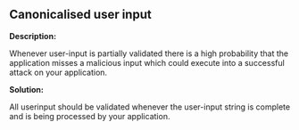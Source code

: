 
Canonicalised user input
-------

**Description:**

Whenever user-input is partially validated there is a high probability that the application 
misses a malicious input which could execute into a successful attack on your application.


**Solution:**

All userinput should be validated whenever the user-input string is complete and is being 
processed by your application.
